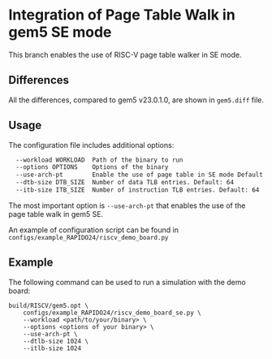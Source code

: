 # Integration of Page Table Walk in gem5 SE mode
This branch enables the use of RISC-V page table walker in SE mode.

## Differences
All the differences, compared to gem5 v23.0.1.0, are shown in ```gem5.diff``` file.

## Usage
The configuration file includes additional options:
```bash
  --workload WORKLOAD  Path of the binary to run
  --options OPTIONS    Options of the binary
  --use-arch-pt        Enable the use of page table in SE mode Default: False
  --dtb-size DTB_SIZE  Number of data TLB entries. Default: 64
  --itb-size ITB_SIZE  Number of instruction TLB entries. Default: 64
```
The most important option is ```--use-arch-pt``` that enables the use of the page table walk in gem5 SE.

An example of configuration script can be found in ```configs/example_RAPIDO24/riscv_demo_board.py```

## Example
The following command can be used to run a simulation with the demo board:
```
build/RISCV/gem5.opt \
    configs/example_RAPIDO24/riscv_demo_board_se.py \
    --workload <path/to/your/binary> \
    --options <options of your binary> \
    --use-arch-pt \
    --dtlb-size 1024 \
    --itlb-size 1024
```
